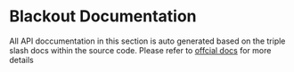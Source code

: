 # Blackout Documentation
All API doccumentation in this section is auto generated based on the triple slash docs within the source code. 
Please refer to [offcial docs](https://dotnet.github.io/docfx/tutorial/walkthrough/walkthrough_create_a_docfx_project_2.html) for more details
